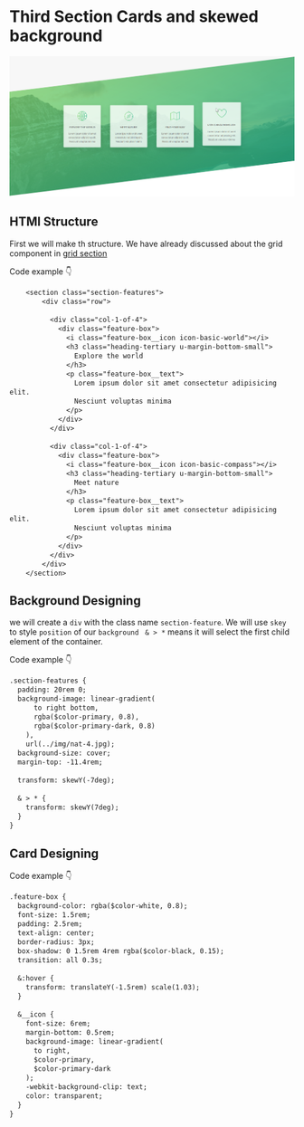# Third Section Cards and skewed background

![example](../md-images/16.png)

## HTMl Structure

First we will make th structure. We have already discussed about the grid component in [grid section](13-float.md)

Code example 👇

```
    <section class="section-features">
        <div class="row">

          <div class="col-1-of-4">
            <div class="feature-box">
              <i class="feature-box__icon icon-basic-world"></i>
              <h3 class="heading-tertiary u-margin-bottom-small">
                Explore the world
              </h3>
              <p class="feature-box__text">
                Lorem ipsum dolor sit amet consectetur adipisicing elit.
                Nesciunt voluptas minima
              </p>
            </div>
          </div>

          <div class="col-1-of-4">
            <div class="feature-box">
              <i class="feature-box__icon icon-basic-compass"></i>
              <h3 class="heading-tertiary u-margin-bottom-small">
                Meet nature
              </h3>
              <p class="feature-box__text">
                Lorem ipsum dolor sit amet consectetur adipisicing elit.
                Nesciunt voluptas minima
              </p>
            </div>
          </div>
        </div>
    </section>

```

## Background Designing

we will create a `div` with the class name `section-feature`. We will use `skey` to style `position` of our `background`
` & > *` means it will select the first child element of the container.

Code example 👇

```
.section-features {
  padding: 20rem 0;
  background-image: linear-gradient(
      to right bottom,
      rgba($color-primary, 0.8),
      rgba($color-primary-dark, 0.8)
    ),
    url(../img/nat-4.jpg);
  background-size: cover;
  margin-top: -11.4rem;

  transform: skewY(-7deg);

  & > * {
    transform: skewY(7deg);
  }
}
```

## Card Designing

Code example 👇

```
.feature-box {
  background-color: rgba($color-white, 0.8);
  font-size: 1.5rem;
  padding: 2.5rem;
  text-align: center;
  border-radius: 3px;
  box-shadow: 0 1.5rem 4rem rgba($color-black, 0.15);
  transition: all 0.3s;

  &:hover {
    transform: translateY(-1.5rem) scale(1.03);
  }

  &__icon {
    font-size: 6rem;
    margin-bottom: 0.5rem;
    background-image: linear-gradient(
      to right,
      $color-primary,
      $color-primary-dark
    );
    -webkit-background-clip: text;
    color: transparent;
  }
}
```

